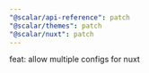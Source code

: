 ```yaml
---
"@scalar/api-reference": patch
"@scalar/themes": patch
"@scalar/nuxt": patch
---
```


feat: allow multiple configs for nuxt
